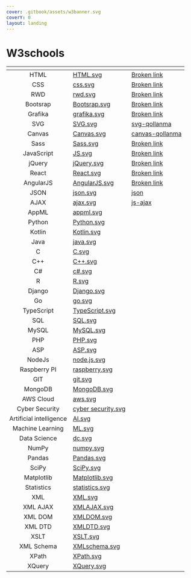 ```yaml
---
cover: .gitbook/assets/w3banner.svg
coverY: 0
layout: landing
---
```


# W3schools

<table data-view="cards">
  <thead>
    <tr>
      <th align="center"></th>
      <th data-hidden data-card-cover data-type="files"></th>
      <th data-hidden data-card-target data-type="content-ref"></th>
    </tr>
  </thead>
  <tbody>
    <tr>
      <td align="center">HTML</td>
      <td><a href=".gitbook/assets/HTML.svg">HTML.svg</a></td>
      <td><a href="broken-reference">Broken link</a></td>
    </tr>
    <tr>
      <td align="center">CSS</td>
        <td><a href=".gitbook/assets/css.svg">css.svg</a></td>
        <td><a href="broken-reference">Broken link</a></td>
    </tr>
    <tr>
      <td align="center">RWD</td>
        <td><a href=".gitbook/assets/rwd.svg">rwd.svg</a></td>
        <td><a href="broken-reference">Broken link</a></td>
    </tr>
    <tr>
      <td align="center">Bootsrap</td>
        <td><a href=".gitbook/assets/Bootsrap.svg">Bootsrap.svg</a></td>
        <td><a href="broken-reference">Broken link</a></td>
    </tr>
    <tr>
      <td align="center">Grafika</td>
        <td><a href=".gitbook/assets/grafika.svg">grafika.svg</a></td>
        <td><a href="broken-reference">Broken link</a></td>
    </tr>
    <tr>
      <td align="center">SVG</td>
        <td><a href=".gitbook/assets/SVG.svg">SVG.svg</a></td>
        <td><a href="grafika/svg-qollanma/">svg-qollanma</a></td>
    </tr>
    <tr>
      <td align="center">Canvas</td>
        <td><a href=".gitbook/assets/Canvas.svg">Canvas.svg</a></td>
        <td><a href="grafika/canvas-qollanma/">canvas-qollanma</a></td>
    </tr>
    <tr>
      <td align="center">Sass</td>
        <td><a href=".gitbook/assets/Sass.svg">Sass.svg</a></td>
        <td><a href="broken-reference">Broken link</a></td>
    </tr>
    <tr>
      <td align="center">JavaScript</td>
        <td><a href=".gitbook/assets/JS.svg">JS.svg</a></td>
        <td><a href="broken-reference">Broken link</a></td>
    </tr>
    <tr>
      <td align="center">jQuery</td>
        <td><a href=".gitbook/assets/jQuery.svg">jQuery.svg</a></td>
        <td><a href="broken-reference">Broken link</a></td>
    </tr>
    <tr>
      <td align="center">React</td>
        <td><a href=".gitbook/assets/React.svg">React.svg</a></td>
        <td><a href="broken-reference">Broken link</a></td>
    </tr>
    <tr>
      <td align="center">AngularJS</td>
        <td><a href=".gitbook/assets/AngularJS.svg">AngularJS.svg</a></td>
        <td><a href="broken-reference">Broken link</a></td>
    </tr>
    <tr>
      <td align="center">JSON</td>
        <td><a href=".gitbook/assets/json.svg">json.svg</a></td>
        <td><a href="javascript/json/">json</a></td>
    </tr>
    <tr>
      <td align="center">AJAX</td>
        <td><a href=".gitbook/assets/ajax.svg">ajax.svg</a></td>
        <td><a href="javascript/js-ajax/">js-ajax</a></td>
    </tr>
    <tr>
      <td align="center">AppML</td>
        <td><a href=".gitbook/assets/appml.svg">appml.svg</a></td><td></td>
    </tr>
    <tr>
      <td align="center">Python</td>
        <td><a href=".gitbook/assets/Python.svg">Python.svg</a></td><td></td>
    </tr>
    <tr>
      <td align="center">Kotlin</td>
        <td><a href=".gitbook/assets/Kotlin.svg">Kotlin.svg</a></td><td></td>
    </tr>
    <tr>
      <td align="center">Java</td>
        <td><a href=".gitbook/assets/java.svg">java.svg</a></td><td></td>
    </tr>
    <tr>
      <td align="center">C</td>
        <td><a href=".gitbook/assets/C.svg">C.svg</a></td><td></td>
    </tr>
    <tr>
      <td align="center">C++</td>
        <td><a href=".gitbook/assets/C++.svg">C++.svg</a></td><td></td>
    </tr>
    <tr>
      <td align="center">C#</td>
        <td><a href=".gitbook/assets/c#.svg">c#.svg</a></td><td></td>
    </tr>
    <tr>
      <td align="center">R</td>
        <td><a href=".gitbook/assets/R.svg">R.svg</a></td><td></td>
    </tr>
    <tr>
      <td align="center">Django</td>
        <td><a href=".gitbook/assets/Django.svg">Django.svg</a></td><td></td>
    </tr>
    <tr>
      <td align="center">Go</td>
        <td><a href=".gitbook/assets/go.svg">go.svg</a></td><td></td>
    </tr>
    <tr>
      <td align="center">TypeScript</td>
        <td><a href=".gitbook/assets/TypeScript.svg">TypeScript.svg</a></td><td></td>
    </tr>
    <tr>
      <td align="center">SQL</td>
        <td><a href=".gitbook/assets/SQL.svg">SQL.svg</a></td><td></td>
    </tr>
    <tr>
      <td align="center">MySQL</td>
        <td><a href=".gitbook/assets/MySQL.svg">MySQL.svg</a></td><td></td>
    </tr>
    <tr>
      <td align="center">PHP</td>
        <td><a href=".gitbook/assets/PHP.svg">PHP.svg</a></td><td></td>
    </tr>
    <tr>
      <td align="center">ASP</td>
        <td><a href=".gitbook/assets/ASP.svg">ASP.svg</a></td><td></td>
    </tr>
    <tr>
      <td align="center">NodeJs</td>
        <td><a href=".gitbook/assets/node.js.svg">node.js.svg</a></td><td></td>
    </tr>
    <tr>
      <td align="center">Raspberry PI</td>
        <td><a href=".gitbook/assets/raspberry.svg">raspberry.svg</a></td><td></td>
    </tr>
    <tr>
      <td align="center">GIT</td>
        <td><a href=".gitbook/assets/git.svg">git.svg</a></td><td></td>
    </tr>
    <tr>
      <td align="center">MongoDB</td>
        <td><a href=".gitbook/assets/MongoDB.svg">MongoDB.svg</a></td><td></td>
    </tr>
    <tr>
      <td align="center">AWS Cloud</td>
        <td><a href=".gitbook/assets/aws.svg">aws.svg</a></td><td></td>
    </tr>
    <tr>
      <td align="center">Cyber Security</td>
        <td><a href=".gitbook/assets/cyber security.svg">cyber security.svg</a></td><td></td>
    </tr>
    <tr>
      <td align="center">Artificial intelligence</td>
        <td><a href=".gitbook/assets/AI.svg">AI.svg</a></td><td></td>
    </tr>
    <tr>
      <td align="center">Machine Learning</td>
        <td><a href=".gitbook/assets/ML.svg">ML.svg</a></td><td></td>
    </tr>
    <tr>
      <td align="center">Data Science</td>
        <td><a href=".gitbook/assets/dc.svg">dc.svg</a></td><td></td>
    </tr>
    <tr>
      <td align="center">NumPy</td>
        <td><a href=".gitbook/assets/numpy.svg">numpy.svg</a></td><td></td>
    </tr>
    <tr>
      <td align="center">Pandas</td>
        <td><a href=".gitbook/assets/Pandas.svg">Pandas.svg</a></td><td></td>
    </tr>
    <tr>
      <td align="center">SciPy</td>
        <td><a href=".gitbook/assets/SciPy.svg">SciPy.svg</a></td><td></td>
    </tr>
    <tr>
      <td align="center">Matplotlib</td>
        <td><a href=".gitbook/assets/Matplotlib.svg">Matplotlib.svg</a></td><td></td>
    </tr>
    <tr>
      <td align="center">Statistics</td>
        <td><a href=".gitbook/assets/statistics.svg">statistics.svg</a></td><td></td>
    </tr>
    <tr>
      <td align="center">XML</td>
        <td><a href=".gitbook/assets/XML.svg">XML.svg</a></td><td></td>
    </tr>
    <tr>
      <td align="center">XML AJAX</td>
        <td><a href=".gitbook/assets/XMLAJAX.svg">XMLAJAX.svg</a></td><td></td>
    </tr>
    <tr>
      <td align="center">XML DOM</td>
        <td><a href=".gitbook/assets/XMLDOM.svg">XMLDOM.svg</a></td><td></td>
    </tr>
    <tr>
      <td align="center">XML DTD</td>
        <td><a href=".gitbook/assets/XMLDTD.svg">XMLDTD.svg</a></td><td></td>
    </tr>
    <tr>
      <td align="center">XSLT</td>
        <td><a href=".gitbook/assets/XSLT.svg">XSLT.svg</a></td><td></td>
    </tr>
    <tr>
      <td align="center">XML Schema</td>
        <td><a href=".gitbook/assets/XMLschema.svg">XMLschema.svg</a></td><td></td>
    </tr>
    <tr>
      <td align="center">XPath</td>
        <td><a href=".gitbook/assets/XPath.svg">XPath.svg</a></td><td></td>
    </tr>
    <tr>
      <td align="center">XQuery</td>
        <td><a href=".gitbook/assets/XQuery.svg">XQuery.svg</a></td><td></td></tr></tbody></table>
  